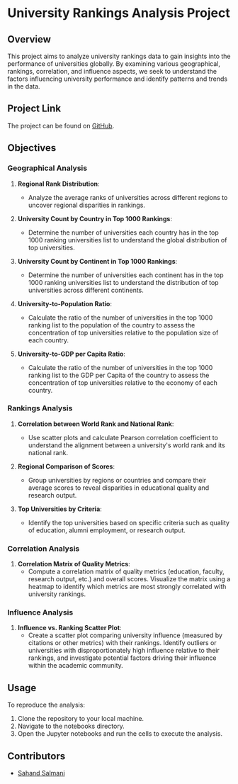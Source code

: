 # University Rankings Analysis Project

## Overview

This project aims to analyze university rankings data to gain insights into the performance of universities globally. By examining various geographical, rankings, correlation, and influence aspects, we seek to understand the factors influencing university performance and identify patterns and trends in the data.

## Project Link

The project can be found on [GitHub](https://github.com/sahand-salmani/university-rankings-analysis).

## Objectives

### Geographical Analysis
1. **Regional Rank Distribution**:
   - Analyze the average ranks of universities across different regions to uncover regional disparities in rankings.
   
2. **University Count by Country in Top 1000 Rankings**:
   - Determine the number of universities each country has in the top 1000 ranking universities list to understand the global distribution of top universities.

3. **University Count by Continent in Top 1000 Rankings**:
   - Determine the number of universities each continent has in the top 1000 ranking universities list to understand the distribution of top universities across different continents.

4. **University-to-Population Ratio**:
   - Calculate the ratio of the number of universities in the top 1000 ranking list to the population of the country to assess the concentration of top universities relative to the population size of each country.

5. **University-to-GDP per Capita Ratio**:
   - Calculate the ratio of the number of universities in the top 1000 ranking list to the GDP per Capita of the country to assess the concentration of top universities relative to the economy of each country.

### Rankings Analysis
1. **Correlation between World Rank and National Rank**:
   - Use scatter plots and calculate Pearson correlation coefficient to understand the alignment between a university's world rank and its national rank.

2. **Regional Comparison of Scores**:
   - Group universities by regions or countries and compare their average scores to reveal disparities in educational quality and research output.

3. **Top Universities by Criteria**:
   - Identify the top universities based on specific criteria such as quality of education, alumni employment, or research output.

### Correlation Analysis
1. **Correlation Matrix of Quality Metrics**:
   - Compute a correlation matrix of quality metrics (education, faculty, research output, etc.) and overall scores. Visualize the matrix using a heatmap to identify which metrics are most strongly correlated with university rankings.

### Influence Analysis
1. **Influence vs. Ranking Scatter Plot**:
   - Create a scatter plot comparing university influence (measured by citations or other metrics) with their rankings. Identify outliers or universities with disproportionately high influence relative to their rankings, and investigate potential factors driving their influence within the academic community.

## Usage

To reproduce the analysis:
1. Clone the repository to your local machine.
2. Navigate to the notebooks directory.
3. Open the Jupyter notebooks and run the cells to execute the analysis.

## Contributors

- [Sahand Salmani](https://github.com/sahand-salmani)
